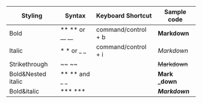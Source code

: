 
Styling| Syntax| Keyboard Shortcut| Sample code
------------ | ------------- | ---------------------------- | -----------
Bold	            |** ** or __ __	|command/control + b|**Markdown** 
Italic            | 	* * or _ _	|command/control + i|*Markdown*
Strikethrough     |	~~ ~~		      |                   |~~Markdown~~
Bold&Nested italic|	** ** and _ _	|                   |**Mark _down**	
Bold&italic	      |  *** ***		  |                   |***Markdown***	




